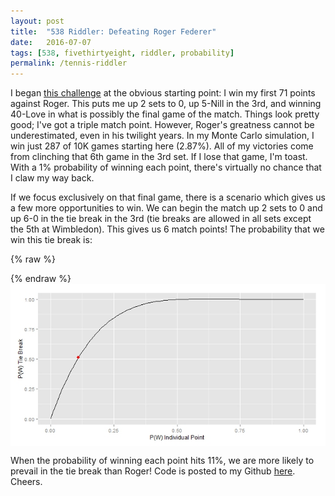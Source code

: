 ```yaml
---
layout: post
title:  "538 Riddler: Defeating Roger Federer"
date:   2016-07-07
tags: [538, fivethirtyeight, riddler, probability]
permalink: /tennis-riddler
---
```


I began [this challenge](http://fivethirtyeight.com/features/can-you-figure-out-how-to-beat-roger-federer-at-wimbledon/) at the obvious starting point: I win my first 71 points against Roger.  This puts me up 2 sets to 0, up 5-Nill in the 3rd, and winning 40-Love in what is possibly the final game of the match.  Things look pretty good; I've got a triple match point.  However, Roger's greatness cannot be underestimated, even in his twilight years.  In my Monte Carlo simulation, I win just 287 of 10K games starting here (2.87%).  All of my victories come from clinching that 6th game in the 3rd set.  If I lose that game, I'm toast.  With a 1% probability of winning each point, there's virtually no chance that I claw my way back.

If we focus exclusively on that final game, there is a scenario which gives us a few more opportunities to win.  We can begin the match up 2 sets to 0 and up 6-0 in the tie break in the 3rd (tie breaks are allowed in all sets except the 5th at Wimbledon).  This gives us 6 match points!  The probability that we win this tie break is:

{% raw %}
<div class="equation" data-expr="P\left( W \right) = p + pq + pq^2 + pq^3 + pq^4 + pq^5 + q^6 \left( p^2 + \left( 2pq \right)p^2 + \left( 2pq \right)^2 p^2 + ... \right)"></div>
<div class="equation" data-expr="= p + pq + pq^2 + pq^3 + pq^4 + pq^5 + q^6 \frac{p^2}{\left( 1 - 2pq \right)} = 5.86\%"></div>
{% endraw %}

<img src="/assets/img/tennis-riddler.jpeg" style="display:block; margin-left:auto; margin-right:auto;">

When the probability of winning each point hits 11%, we are more likely to prevail in the tie break than Roger!  Code is posted to my Github [here](https://github.com/donaldrauscher/tennis-riddler).  Cheers.
